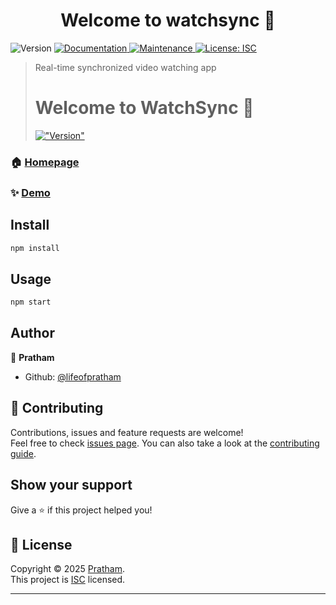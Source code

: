 <h1 align="center">Welcome to watchsync 👋</h1>
<p>
  <img alt="Version" src="https://img.shields.io/badge/version-0.0.0-blue.svg?cacheSeconds=2592000" />
  <a href="https://github.com/lifeofpratham/WatchSync#readme" target="_blank">
    <img alt="Documentation" src="https://img.shields.io/badge/documentation-yes-brightgreen.svg" />
  </a>
  <a href="https://github.com/lifeofpratham/WatchSync/graphs/commit-activity" target="_blank">
    <img alt="Maintenance" src="https://img.shields.io/badge/Maintained%3F-yes-green.svg" />
  </a>
  <a href="https://github.com/lifeofpratham/WatchSync/blob/master/LICENSE" target="_blank">
    <img alt="License: ISC" src="https://img.shields.io/github/license/lifeofpratham/watchsync" />
  </a>
</p>

> Real-time synchronized video watching app <h1 align=&#34;center&#34;>Welcome to WatchSync 👋</h1> <p>   <a href=&#34;https://www.npmjs.com/package/my-project&#34; target=&#34;_blank&#34;>     <img alt=&#34;Version&#34; src=&#34;https://img.shields.io/npm/v/my-project.svg&#34;>   </a> </p>

### 🏠 [Homepage](https://github.com/lifeofpratham/WatchSync#readme)

### ✨ [Demo](watchsync.onrender.com)

## Install

```sh
npm install
```

## Usage

```sh
npm start
```

## Author

👤 **Pratham**

* Github: [@lifeofpratham](https://github.com/lifeofpratham)

## 🤝 Contributing

Contributions, issues and feature requests are welcome!<br />Feel free to check [issues page](https://github.com/lifeofpratham/WatchSync/issues). You can also take a look at the [contributing guide](https://github.com/lifeofpratham/WatchSync/blob/master/CONTRIBUTING.md).

## Show your support

Give a ⭐️ if this project helped you!

## 📝 License

Copyright © 2025 [Pratham](https://github.com/lifeofpratham).<br />
This project is [ISC](https://github.com/lifeofpratham/WatchSync/blob/master/LICENSE) licensed.

***
